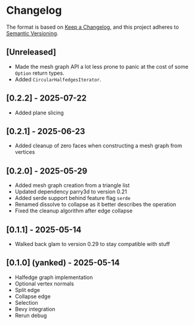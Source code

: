 # Changelog

The format is based on [Keep a Changelog](https://keepachangelog.com/en/1.0.0/),
and this project adheres to [Semantic Versioning](https://semver.org/spec/v2.0.0.html).

## [Unreleased]

- Made the mesh graph API a lot less prone to panic at the cost of some `Option` return types.
- Added `CircularHalfedgesIterator`.

## [0.2.2] - 2025-07-22

- Added plane slicing

## [0.2.1] - 2025-06-23

- Added cleanup of zero faces when constructing a mesh graph from vertices

## [0.2.0] - 2025-05-29

- Added mesh graph creation from a triangle list
- Updated dependency parry3d to version 0.21
- Added serde support behind feature flag `serde`
- Renamed dissolve to collapse as it better describes the operation
- Fixed the cleanup algorithm after edge collapse

## [0.1.1] - 2025-05-14

- Walked back glam to version 0.29 to stay compatible with stuff

## [0.1.0] (yanked) - 2025-05-14

- Halfedge graph implementation
- Optional vertex normals
- Split edge
- Collapse edge
- Selection
- Bevy integration
- Rerun debug
